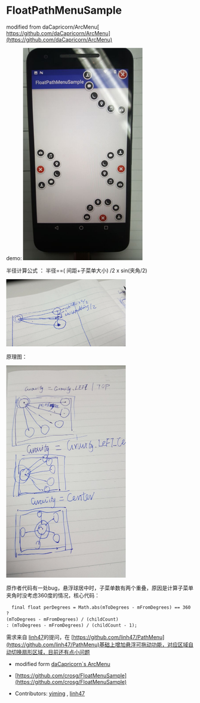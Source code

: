 # FloatPathMenuSample
modified from  daCapricorn/ArcMenu[ https://github.com/daCapricorn/ArcMenu](https://github.com/daCapricorn/ArcMenu)


demo:
<img src="pic/QQ图片20160918183808.jpg" width="320" />


半径计算公式 ：
半径==( 间距+子菜单大小) /2 x sin(夹角/2)

<img src="pic/QQ图片20160919111211.jpg" width="320" />

原理图：

<img src="pic/QQ图片20160919111057.jpg" width="320" />


原作者代码有一处bug，悬浮球居中时，子菜单数有两个重叠，原因是计算子菜单夹角时没考虑360度的情况，核心代码：
 
	  final float perDegrees = Math.abs(mToDegrees - mFromDegrees) == 360 ? 
	(mToDegrees - mFromDegrees) / (childCount) 
	: (mToDegrees - mFromDegrees) / (childCount - 1);
     

需求来自 [linh47](https://github.com/linh47/PathMenu)的提问，在 [https://github.com/linh47/PathMenu](https://github.com/linh47/PathMenu)基础上增加悬浮可拖动功能，对应区域自动切换扇形区域，目前还有点小问题








 - modified form  [daCapricorn`s ArcMenu](https://github.com/daCapricorn/ArcMenu)
 - [https://github.com/crosg/FloatMenuSample](https://github.com/crosg/FloatMenuSample)

 - Contributors:
	[yiming](https://github.com/fanOfDemo)  , [linh47](https://github.com/linh47/PathMenu)